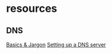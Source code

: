 # resources

## DNS
[Basics & Jargon](https://www.digitalocean.com/community/tutorials/an-introduction-to-dns-terminology-components-and-concepts#zone-files)
[Setting up a DNS server](https://www.digitalocean.com/community/tutorials/how-to-configure-bind-as-a-private-network-dns-server-on-centos-7#configure-primary-dns-server)
